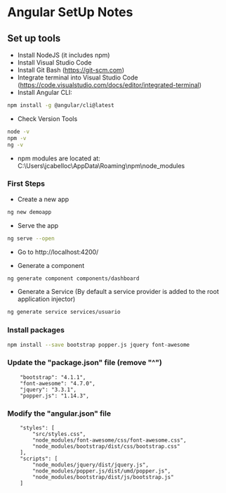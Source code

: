 # Angular SetUp Notes

## Set up tools
* Install NodeJS (it includes npm)
* Install Visual Studio Code
* Install Git Bash (https://git-scm.com)
* Integrate terminal into Visual Studio Code (https://code.visualstudio.com/docs/editor/integrated-terminal)
* Install Angular CLI:
```bash
npm install -g @angular/cli@latest
```
* Check Version Tools
```bash
node -v
npm -v
ng -v
```
* npm modules are located at: C:\Users\jcabelloc\AppData\Roaming\npm\node_modules


### First Steps
* Create a new app
```bash
ng new demoapp
```
* Serve the app
```bash
ng serve --open
```
* Go to http://localhost:4200/

* Generate a component
```bash
ng generate component components/dashboard
```
* Generate a Service (By default a service provider is added to the root application injector)
```bash
ng generate service services/usuario
```

### Install packages
```bash
npm install --save bootstrap popper.js jquery font-awesome
```

### Update the "package.json" file (remove "^")
```
    "bootstrap": "4.1.1",
    "font-awesome": "4.7.0",
    "jquery": "3.3.1",
    "popper.js": "1.14.3",
```


### Modify the "angular.json" file
```
    "styles": [
        "src/styles.css",
        "node_modules/font-awesome/css/font-awesome.css",
        "node_modules/bootstrap/dist/css/bootstrap.css"
    ],
    "scripts": [
        "node_modules/jquery/dist/jquery.js",
        "node_modules/popper.js/dist/umd/popper.js",
        "node_modules/bootstrap/dist/js/bootstrap.js"
    ]
```